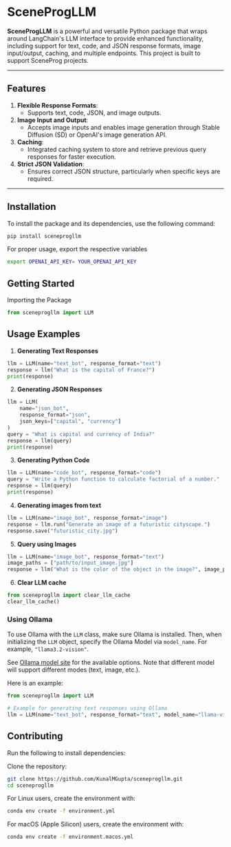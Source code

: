 # **SceneProgLLM**

**SceneProgLLM** is a powerful and versatile Python package that wraps around LangChain's LLM interface to provide enhanced functionality, including support for text, code, and JSON response formats, image input/output, caching, and multiple endpoints. This project is built to support SceneProg projects. 

---

## **Features**
1. **Flexible Response Formats**: 
   - Supports text, code, JSON, and image outputs.
2. **Image Input and Output**: 
   - Accepts image inputs and enables image generation through Stable Diffusion (SD) or OpenAI's image generation API.
3. **Caching**: 
   - Integrated caching system to store and retrieve previous query responses for faster execution.
4. **Strict JSON Validation**: 
   - Ensures correct JSON structure, particularly when specific keys are required.
---

## **Installation**
To install the package and its dependencies, use the following command:
```bash
pip install sceneprogllm
```

For proper usage, export the respective variables
```bash
export OPENAI_API_KEY= YOUR_OPENAI_API_KEY
```

## **Getting Started**
Importing the Package
```python
from sceneprogllm import LLM
```

## **Usage Examples**
1. **Generating Text Responses**
```python
llm = LLM(name="text_bot", response_format="text")
response = llm("What is the capital of France?")
print(response)
```
2. **Generating JSON Responses**
```python
llm = LLM(
    name="json_bot",
    response_format="json",
    json_keys=["capital", "currency"]
)
query = "What is capital and currency of India?"
response = llm(query)
print(response)
```
3. **Generating Python Code**
```python
llm = LLM(name="code_bot", response_format="code")
query = "Write a Python function to calculate factorial of a number."
response = llm(query)
print(response)
```
4. **Generating images from text**
```python
llm = LLM(name="image_bot", response_format="image")
response = llm.run("Generate an image of a futuristic cityscape.")
response.save("futuristic_city.jpg")
```
5. **Query using Images**
```python
llm = LLM(name="image_bot", response_format="text")
image_paths = ["path/to/input_image.jpg"]
response = llm("What is the color of the object in the image?", image_paths=image_paths)
```
6. **Clear LLM cache**
```python
from sceneprogllm import clear_llm_cache
clear_llm_cache()
```


### **Using Ollama**

To use Ollama with the `LLM` class, make sure Ollama is installed. Then, when initializing the `LLM` object, specify the Ollama Model via `model_name`. For example, `"llama3.2-vision"`. 

See [Ollama model site](https://ollama.com/search) for the available options. Note that different model will support different modes (text, image, etc.).


Here is an example:

```python
from sceneprogllm import LLM

# Example for generating text responses using Ollama
llm = LLM(name="text_bot", response_format="text", model_name="llama-vision:3.2")
```

## Contributing

Run the following to install dependencies:

Clone the repository:
```bash
git clone https://github.com/KunalMGupta/sceneprogllm.git
cd sceneprogllm
```

For Linux users, create the environment with:
```bash
conda env create -f environment.yml
```

For macOS (Apple Silicon) users, create the environment with:
```bash
conda env create -f environment.macos.yml
```
